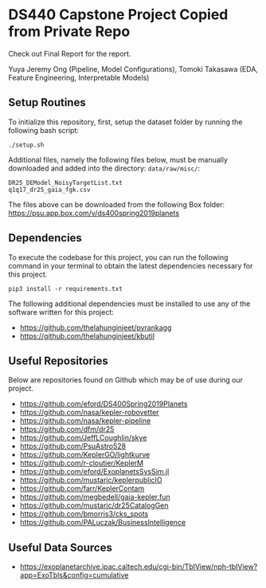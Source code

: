 
# DS440 Capstone Project Copied from Private Repo

Check out Final Report for the report.

Yuya Jeremy Ong (Pipeline, Model Configurations), Tomoki Takasawa (EDA, Feature Engineering, Interpretable Models)


## Setup Routines
To initialize this repository, first, setup the dataset folder by running the following bash script:
```
./setup.sh
```

Additional files, namely the following files below, must be manually downloaded and added into the directory: `data/raw/misc/`:
```
DR25_DEModel_NoisyTargetList.txt
q1q17_dr25_gaia_fgk.csv
```

The files above can be downloaded from the following Box folder: https://psu.app.box.com/v/ds400spring2019planets

## Dependencies
To execute the codebase for this project, you can run the following command in your terminal to obtain the
latest dependencies necessary for this project.

```
pip3 install -r requirements.txt
```

The following additional dependencies must be installed to use any of the software written for this project:
* https://github.com/thelahunginjeet/pyrankagg
* https://github.com/thelahunginjeet/kbutil

## Useful Repositories
Below are repositories found on Github which may be of use during our project.
* https://github.com/eford/DS400Spring2019Planets
* https://github.com/nasa/kepler-robovetter
* https://github.com/nasa/kepler-pipeline
* https://github.com/dfm/dr25
* https://github.com/JeffLCoughlin/skye
* https://github.com/PsuAstro528
* https://github.com/KeplerGO/lightkurve
* https://github.com/r-cloutier/KeplerM
* https://github.com/eford/ExoplanetsSysSim.jl
* https://github.com/mustaric/keplerpublicIO
* https://github.com/farr/KeplerContam
* https://github.com/megbedell/gaia-kepler.fun
* https://github.com/mustaric/dr25CatalogGen
* https://github.com/bmorris3/cks_spots
* https://github.com/PALuczak/BusinessIntelligence

## Useful Data Sources
* https://exoplanetarchive.ipac.caltech.edu/cgi-bin/TblView/nph-tblView?app=ExoTbls&config=cumulative
